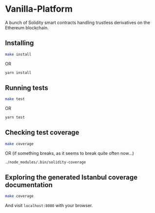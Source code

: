 # Vanilla-Platform

A bunch of Solidity smart contracts handling trustless derivatives on the Ethereum blockchain.

## Installing

```bash
make install
```

OR

```bash
yarn install
```

## Running tests

```bash
make test
```

OR

```bash
yarn test
```

## Checking test coverage

```bash
make coverage
```

OR (if something breaks, as it seems to break quite often now...)

```bash
./node_modules/.bin/solidity-coverage
```

## Exploring the generated Istanbul coverage documentation

```bash
make coverage
```

And visit `localhost:8080` with your browser.

